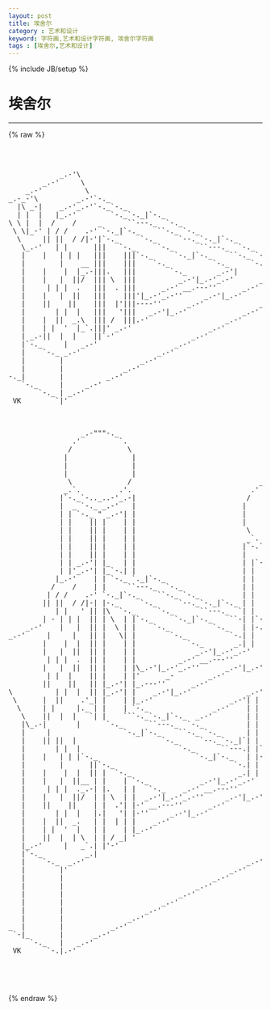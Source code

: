 ```yaml
---
layout: post
title: 埃舍尔
category : 艺术和设计
keyword: 字符画,艺术和设计字符画, 埃舍尔字符画
tags : [埃舍尔,艺术和设计]
---
```

{% include JB/setup %}
# 埃舍尔
---
{% raw %}
<pre>



            _.-&#039;\
        _.-&#039;     \
    _.-&#039;          \
_.-_-&#039;\         _.-&#039;`-._
  |\ _-|    _.-&#039;_.-&#039;`-._`-._
  | |  |   |_.-&#039;        `-._`-._|`-._
\ \ |  |  /    /     _      ``---._  `-._
 \ \|_-&#039; | / /    .-&#039; `-._|`-._    ``-._ `-._
  \     || ||  / /|-&#039;|`-._     `-._     `--._`-._|`-._
   \_.-&#039;   | |      |||   `-._     `-._      ``---._  `-._
   |    |   | | |   |||    |||`-._     `-._|`-._    ``-._ `-._
   |        |    __ |||    |||    `-._          `-._     `-._ `-._
   |    |    |  |_.-|||.   |||        `-._       _.-&#039;|       `-_.&#039;|
   |    |   |  ||/  ||| \  |||          _.-&#039;|_.-&#039;_.-&#039;      _.-&#039;   |
   |     | | |  .   |||  . |||      _.-&#039; __.---&#039;&#039;      _.-&#039;       |
   |    |   |  ||   |||    |||&#039;|_.-&#039;_.-&#039;&#039;     _.-&#039;|_.-&#039;        _.&#039;
   |    ||    ||    |||  |&#039;|||----&#039;&#039;      _.-&#039;             _.-&#039;
   |       | |  |   |||   &#039;|||   _.-&#039;|_.-&#039;             _.-&#039;
   |    |  ||  _.\  ||| /  |||.-&#039;                  _.-&#039;
   |    | |  &#039;  |_`.|||&#039; _.-&#039;                  _.-&#039;
   | _.-||  |  |    ||`-&#039;                  _.-&#039;
   |`-._     |   _.-&#039;                  _.-&#039;
   |    `-._ _.-&#039;                  _.-&#039;
   |        |                  _.-&#039;
   |        |              _.-&#039;
-._|        |          _.-&#039;
   `-._     |     _.-&#039;
       `-._ | _.-&#039;
 VK        `|&#039;



                 _.-&quot;&quot;&quot;-._
               .&#039;         `.
              /             \
             |               |
             |               |
             |               |
              \             /                              _.-&quot;&quot;&quot;-._
             _.`.         .&#039;.                            .&#039;         `.
            |`-._`-.._..-&#039;_.-|                          /             \
            |  _ `-._ _.-&#039;   |                         |               |
            | | `-._ &quot; _.-&#039;| |                         |               |
            | |    || |    | |                         |               |
            | |    || |    | |                          \             /
            | |    || |    | |                          _`.         .&#039;.
            | |    || |    | |                         |`-.`-.._..-&#039;.-&#039;|
            | |    || |    | |                         |    `-._.-&#039;    |
            | | _.-&#039;| |_   | |                         | |`-._   _.-&#039;| |
            | |&#039;_.-&#039;| |_`-.| |                         | |   || |    | |
           |_.-&#039;    | | `-._ `._|`-._                  | |   || |    | |
          /    /    | |     ``---._  `-._              | |   || |    | |
         | / /    .-&#039; `-._|`-._    ``-._ `-._          | |   || |    | |
        || ||  / /|-| |-._     `-._     `--._`-._|`-._ | |   || |    | |
           | |   &#039; || |\  `-._     `-._      ``---._  `| |   || |    | |
        | - | | |  || | \  | |`-._     `-._|`-._    ``-| |`-.|| |    | |
    _.-&#039;    |   |  || |  \ | |    `-._          `-._   | |-._ | |._  | |
_.-&#039;     |     |   || |   \| |        `-._          `-.| |   `| |_ `-| |
        |    |  |  || |    | |            `-._       _.| |    | | `.-| |
        |   |  ||  || |    | |              _.-&#039;|_.-&#039;_.-&#039;     | |_.-&#039;  |
         | | |  .  || |    | |          _.-&#039; __.---&#039;&#039;       _.| &#039;      |
        |   |  ||  || |    | |\_.-&#039;|_.-&#039;_.-&#039;&#039;      _.-&#039;|_.-&#039;        _. |
         | |  |    || |    | |&#039;      _-        _.-&#039;             _.-&#039; | |
        ||    ||   || |_.-&#039;| |_.---&#039;&#039;      _.-&#039;             _  |     | |
\          | |  |  || |_.-&#039;| |    _.-&#039;|_.-&#039;             _.-&#039;|| |     | |
 \      |  ||    .&#039;_| |    | |_.-&#039;                  _.-&#039;| | || |     | |
  \     | |     |._ | |    | `-._               _.-&#039;    | | || |     | |
   \    ||  |  |   `| |    ```-._`-._|`-._  _.-&#039;        | | || |     | |
   |\_.-|       |      `-._      ``---._  `-._          | | || |     | |
   |     |                 `-._|`-._    ``-._ `-._      | | || |     | |
   |    || ||  |                    `-._     `--._`-._|`| | || |     | |
   |       | |  |                       `-._      ``---.| |`|| |     | |
   |    |   | | |`-._                       `-._|`-._   | |-.| |-._  | |
   |        |      ||`-._                            `-.| |  | |._ `-| |
   |    |    |  |  || |  `-._                         _.| |  | |  `-_| |
   |    |   |  ||__ | |    | `-._            _.-&#039;|_.-&#039;_.-&#039;   | |_.-&#039;   |
   |     | | |  ._.-| |.   | |   `-._    _.-&#039; __.---&#039;&#039;      _|         |
   |    |   |  ||/  | | \  | |  _.-&#039;|_.-&#039;_.-&#039;&#039;     _.-&#039;|_.-&#039;           |
   |    ||    ||    | |  .&#039;| |-&#039; __.---&#039;&#039;      _.-&#039;                    |
   |       | |  |   |.|   &#039;| |-&#039;&#039;     _.-&#039;|_.-&#039;                        |
   |    |  ||  _.   | |  | | |    _.-&#039;                                 |
   |    | |  &#039;  |   | |    | |_.-&#039;                                     |
   |    ||  |  | \  | | / _| &#039;                                      _.-&#039;
   |_.-&#039;     |   _`.| |&#039;-&#039;                                      _.-&#039;
   |`-._          _.|                                       _.-&#039;
   |    `-._  _.-&#039;                                      _.-&#039;
   |        |&#039;                                      _.-&#039;
   |        |                                   _.-&#039;
   |        |                               _.-&#039;
   |        |                           _.-&#039;
   |        |                       _.-&#039;
   |        |                   _.-&#039;
   |        |               _.-&#039;
_  |        |           _.-&#039;
 `-|_       |       _.-&#039;
     `-._   |   _.-&#039;
 VK      `-.|.-&#039;



 </pre>
{% endraw %}
